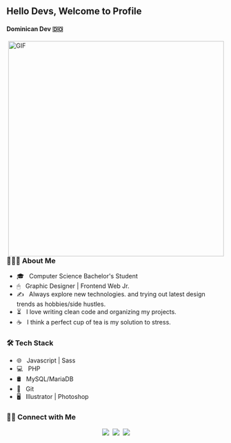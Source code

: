 
<h2>Hello Devs, Welcome to Profile</h2>
<h4>Dominican Dev 🇩🇴</h4>
<img align="right" alt="GIF" src="https://ugc.kn3.net/i/origin/https://cdn-images-1.medium.com/max/1600/1*IRFhWNqusUWbTsB1hQXhrQ.gif" width="500"/>

<h3> 👨🏻‍💻 About Me </h3>

- 🎓 &nbsp; Computer Science Bachelor's Student
- 🖱 &nbsp; Graphic Designer | Frontend Web Jr.
- ✍️ &nbsp; Always explore new technologies. and trying out latest design trends as hobbies/side hustles.
- ⏳ &nbsp; I love writing clean code and organizing my projects.
- ☕ &nbsp; I think a perfect cup of tea is my solution to stress.

<h3>🛠 Tech Stack</h3>

- 🌐 &nbsp; Javascript | Sass 
- 💻 &nbsp; PHP
- 🛢 &nbsp;  MySQL/MariaDB
- 🔧 &nbsp; Git
- 🖥 &nbsp;  Illustrator | Photoshop 


<h3> 🤝🏻 Connect with Me </h3>

<div align="center">
&nbsp;<a href="https://www.instagram.com/Yanugod/"><img src="https://img.shields.io/badge/instagram%20@Yanugod-4a6b7e?style=for-the-badge&logo=instagram&logoColor=white"/></a> 
&nbsp;<a href="https://www.linkedin.com/in/llerlin-yanuel-alc%C3%A1ntara-zapata-824b401bb/"><img src="https://img.shields.io/badge/linkedin%20@Yanugod-344E86?style=for-the-badge&logo=linkedin&logoColor=white"/></a>
&nbsp;<a href="mailto:llerlinalcantara@gmail.com"><img src="https://img.shields.io/badge/Gmail | Hire Me%20-e52b2b?style=for-the-badge&logo=gmail&logoColor=white"/></a>
</div>
